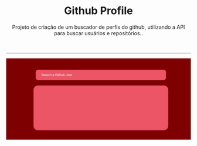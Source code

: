 <h1 align="center"> Github Profile </h1>

<p align="center"> Projeto de criação de um buscador de perfis do github, utilizando a API para buscar usuários e repositórios..</p>

</br> <hr>

<p align = "center"><img src= "./.github/Github Profile.gif"></p>
